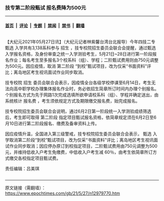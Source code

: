 ### 技专第二阶段甄试 报名费降为500元

---

#### [首页](../../../..?n12979770) &nbsp;|&nbsp; [评论](../../../../../epoch-comment?n12979770) &nbsp;|&nbsp; [专题](../../../../../epoch-special?n12979770) &nbsp;|&nbsp; [禁闻](../../../../../epoch-news?n12979770) &nbsp;|&nbsp; [禁书](../../../../../books?n12979770) &nbsp;|&nbsp; [翻墙](https://github.com/gfw-breaker/nogfw/blob/master/README.md?n12979770)


<div class="column" id="artbody" itemprop="articleBody">
 <!-- article content begin -->
 <p>
  【大纪元2021年05月27日讯】（大纪元记者林紫馨台湾台北报导）今年四技二专
  <ok href="https://www.epochtimes.com/gb/tag/%E7%94%84%E9%80%89.html">
   甄选
  </ok>
  入学共有3,138系科参与
  <ok href="https://www.epochtimes.com/gb/tag/%E6%8B%9B%E7%94%9F.html">
   招生
  </ok>
  ，技专校院招生委员会联合会提醒，通过甄选入学报名资格，及身份审查之统一入学测验考生，5月21日~28日进行第一阶段报名作业；每名考生至多报名3个校系科（组）、学程；二阶甄试费用则由750元调整为500元。因应疫情，取消
  <ok href="https://www.epochtimes.com/gb/tag/%E7%AC%AC%E4%BA%8C%E9%98%B6%E6%AE%B5.html">
   第二阶段
  </ok>
  “到校”甄试项目，改为仅采“书面资料”评比；离岛地区考生视讯面试作业同步取消。
 </p>
 <p>
  技专校院
  <ok href="https://www.epochtimes.com/gb/tag/%E6%8B%9B%E7%94%9F.html">
   招生
  </ok>
  委员会联合会表示，因疫情全台各级学校停课至6月14日，考生无法向高中职学校办理集体报名作业时，务必依招生简章所订时间内办理个别报名。个别报名方式为先于网路1次完成选填所欲申请校系科（组）、学程并确定送出，由系统核计
  <ok href="https://www.epochtimes.com/gb/tag/%E6%8A%A5%E5%90%8D%E8%B4%B9.html">
   报名费
  </ok>
  ，考生须依规定方式及期限缴交报名费，始完成报名。
 </p>
 <p>
  技专校院招生委员会联合会说明，通过6月2日第一阶段统一入学测验成绩筛选后，考生即可取得
  <ok href="https://www.epochtimes.com/gb/tag/%E7%AC%AC%E4%BA%8C%E9%98%B6%E6%AE%B5.html">
   第二阶段
  </ok>
  指定项目甄试报名资格，依简章规定须在6月2日至6月10日进行第二阶段报名、缴费及备审资料上传。
 </p>
 <p>
  因应疫情升温，全国进入第三级警戒，技专校院招生委员会联合会表示，
  <ok href="https://www.epochtimes.com/gb/tag/%E7%94%84%E9%80%89.html">
   甄选
  </ok>
  入学取消第二阶段“到校”甄试项目，改为仅采“书面资料”评比；离岛地区考生视讯面试作业同步取消；因应停办原订到校指定项目，二阶甄试费用由750元调整为500元，并维持低收入户考生免缴费，中低收入户考生减 60％，由考生依简章所订方式缴交各校指定项目甄试费。
 </p>
 <p>
  责任编辑：吕美琪
 </p>
 <!-- article content end -->
</div>


---

原文链接（需翻墙）：https://www.epochtimes.com/gb/21/5/27/n12979770.htm